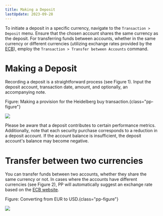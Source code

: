 ```yaml
---
title: Making a Deposit
lastUpdate: 2023-09-28
---
```


To initiate a deposit in a specific currency, navigate to the `Transaction > Deposit` menu. Ensure that the chosen account shares the same currency as the deposit. For transferring funds between accounts, whether in the same currency or different currencies (utilizing exchange rates provided by the [ECB](https://data.ecb.europa.eu/currency-converter)), employ the `Transaction > Transfer between Accounts` command.

# Making a Deposit

Recording a deposit is a straightforward process (see Figure 1). Input the deposit account, transaction date, amount, and optionally, an accompanying note.

Figure: Making a provision for the Heidelberg buy transaction.{class="pp-figure"}

![](../../images/mnu-transaction-deposit-heidelberg.png)

Please be aware that a deposit contributes to certain performance metrics. Additionally, note that each security purchase corresponds to a reduction in a deposit account. If the account balance is insufficient, the deposit account's balance may become negative.

# Transfer between two currencies

You can transfer funds between two accounts, whether they share the same currency or not. In cases where the accounts have different currencies (see Figure 2), PP will automatically suggest an exchange rate based on the [ECB website](https://data.ecb.europa.eu/currency-converter).

Figure: Converting from EUR to USD.{class="pp-figure"}

![](../../images/mnu-transaction-transfer.png)

